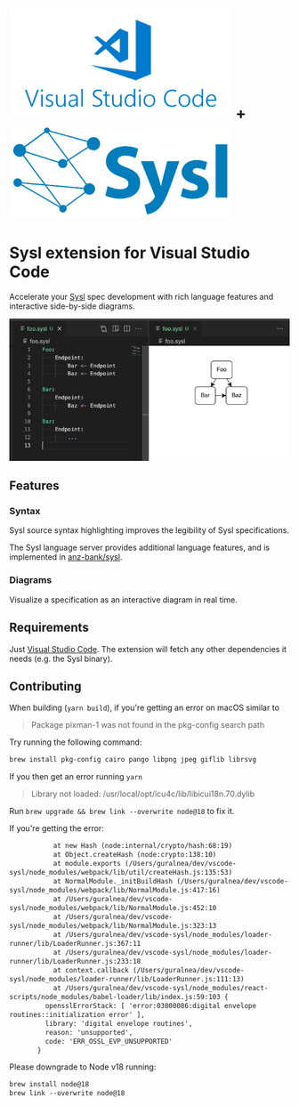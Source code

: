 # <img width="400px" src="resources/readme/vscode-logo-text.png"/> + <img width="400px" src="resources/readme/sysl-logo-text.png"/>

# Sysl extension for Visual Studio Code

Accelerate your [Sysl](https://sysl.io/) spec development with rich language features and interactive side-by-side diagrams.

![Screenshot of the Sysl extension](resources/readme/hero-screenshot.png)

## Features

### Syntax

Sysl source syntax highlighting improves the legibility of Sysl specifications.

The Sysl language server provides additional language features, and is implemented in [anz-bank/sysl](https://github.com/anz-bank/sysl/blob/master/cmd/sysllsp/main.go).

### Diagrams

Visualize a specification as an interactive diagram in real time.

## Requirements

Just [Visual Studio Code](https://code.visualstudio.com/). The extension will fetch any other dependencies it needs (e.g. the Sysl binary).

## Contributing

When building (`yarn build`), if you're getting an error on macOS similar to
> Package pixman-1 was not found in the pkg-config search path

Try running the following command:
```bash
brew install pkg-config cairo pango libpng jpeg giflib librsvg
```

If you then get an error running `yarn`
> Library not loaded: /usr/local/opt/icu4c/lib/libicui18n.70.dylib

Run `brew upgrade && brew link --overwrite node@18` to fix it.

If you're getting the error:
``` Error: error:0308010C:digital envelope routines::unsupported
           at new Hash (node:internal/crypto/hash:68:19)
           at Object.createHash (node:crypto:138:10)
           at module.exports (/Users/guralnea/dev/vscode-sysl/node_modules/webpack/lib/util/createHash.js:135:53)
           at NormalModule._initBuildHash (/Users/guralnea/dev/vscode-sysl/node_modules/webpack/lib/NormalModule.js:417:16)
           at /Users/guralnea/dev/vscode-sysl/node_modules/webpack/lib/NormalModule.js:452:10
           at /Users/guralnea/dev/vscode-sysl/node_modules/webpack/lib/NormalModule.js:323:13
           at /Users/guralnea/dev/vscode-sysl/node_modules/loader-runner/lib/LoaderRunner.js:367:11
           at /Users/guralnea/dev/vscode-sysl/node_modules/loader-runner/lib/LoaderRunner.js:233:18
           at context.callback (/Users/guralnea/dev/vscode-sysl/node_modules/loader-runner/lib/LoaderRunner.js:111:13)
           at /Users/guralnea/dev/vscode-sysl/node_modules/react-scripts/node_modules/babel-loader/lib/index.js:59:103 {
         opensslErrorStack: [ 'error:03000086:digital envelope routines::initialization error' ],
         library: 'digital envelope routines',
         reason: 'unsupported',
         code: 'ERR_OSSL_EVP_UNSUPPORTED'
       }
```

Please downgrade to Node v18 running:
```
brew install node@18
brew link --overwrite node@18
```
